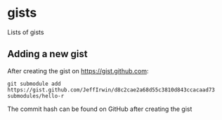 
# gists

Lists of gists

## Adding a new gist

After creating the gist on https://gist.github.com:

    git submodule add https://gist.github.com/JeffIrwin/d8c2cae2a68d55c3810d843ccacaad73 submodules/hello-r

The commit hash can be found on GitHub after creating the gist

